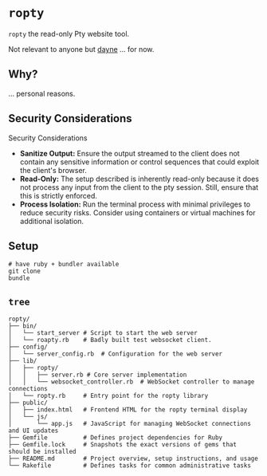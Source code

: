 # `ropty`

`ropty` the read-only  Pty website tool. 

Not relevant to anyone but [dayne](https://github.com/dayne) ... for now.

## Why?

... personal reasons. 

## Security Considerations

Security Considerations
- **Sanitize Output:** Ensure the output streamed to the client does not contain any sensitive information or control sequences that could exploit the client's browser.
- **Read-Only:** The setup described is inherently read-only because it does not process any input from the client to the pty session. Still, ensure that this is strictly enforced.
- **Process Isolation:** Run the terminal process with minimal privileges to reduce security risks. Consider using containers or virtual machines for additional isolation.

## Setup

```
# have ruby + bundler available
git clone
bundle
```

## `tree`

```
ropty/
├── bin/
│   └── start_server # Script to start the web server
│   └── roapty.rb    # Badly built test websocket client. 
├── config/
│   └── server_config.rb  # Configuration for the web server
├── lib/
│   ├── ropty/
│   │   ├── server.rb # Core server implementation
│   │   └── websocket_controller.rb  # WebSocket controller to manage connections
│   └── ropty.rb     # Entry point for the ropty library
├── public/
│   ├── index.html   # Frontend HTML for the ropty terminal display
│   └── js/
│       └── app.js   # JavaScript for managing WebSocket connections and UI updates
├── Gemfile          # Defines project dependencies for Ruby
├── Gemfile.lock     # Snapshots the exact versions of gems that should be installed
├── README.md        # Project overview, setup instructions, and usage
└── Rakefile         # Defines tasks for common administrative tasks
```
